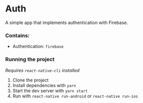 # Auth
A simple app that implements authentication with Firebase.

### Contains:
- Authentication: `firebase`

### Running the project
_Requires `react-native-cli` installed_

1. Clone the project
2. Install dependencies with `yarn`
3. Start the dev server with `yarn start`
4. Run with `react-native run-android` or `react-native run-ios`
